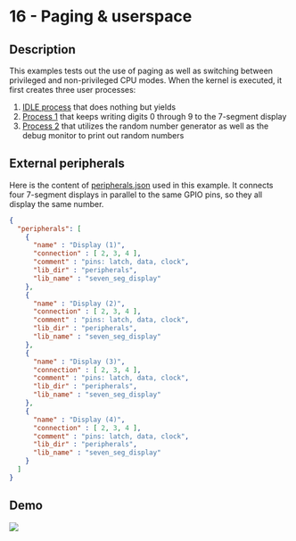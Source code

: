 # 16 - Paging & userspace

## Description

This examples tests out the use of paging as well as switching between privileged and non-privileged CPU modes. When the kernel is executed, it first creates three user processes:

1) [IDLE process](userspace/idle_process/main.cpp) that does nothing but yields
2) [Process 1](userspace/test_process_1/main.cpp) that keeps writing digits 0 through 9 to the 7-segment display
3) [Process 2](userspace/test_process_2/main.cpp) that utilizes the random number generator as well as the debug monitor to print out random numbers

## External peripherals

Here is the content of [peripherals.json](../../peripherals.json) used in this example. It connects four 7-segment displays in parallel to the same GPIO pins, so they all display the same number. 


```json
{
  "peripherals": [
    {
      "name" : "Display (1)",
      "connection" : [ 2, 3, 4 ],
      "comment" : "pins: latch, data, clock",
      "lib_dir" : "peripherals",
      "lib_name" : "seven_seg_display"
    },
    {
      "name" : "Display (2)",
      "connection" : [ 2, 3, 4 ],
      "comment" : "pins: latch, data, clock",
      "lib_dir" : "peripherals",
      "lib_name" : "seven_seg_display"
    },
    {
      "name" : "Display (3)",
      "connection" : [ 2, 3, 4 ],
      "comment" : "pins: latch, data, clock",
      "lib_dir" : "peripherals",
      "lib_name" : "seven_seg_display"
    },
    {
      "name" : "Display (4)",
      "connection" : [ 2, 3, 4 ],
      "comment" : "pins: latch, data, clock",
      "lib_dir" : "peripherals",
      "lib_name" : "seven_seg_display"
    }
  ]
}
```
## Demo

<img src="../../misc/screenshots/examples/16-paging_userspace.gif">
